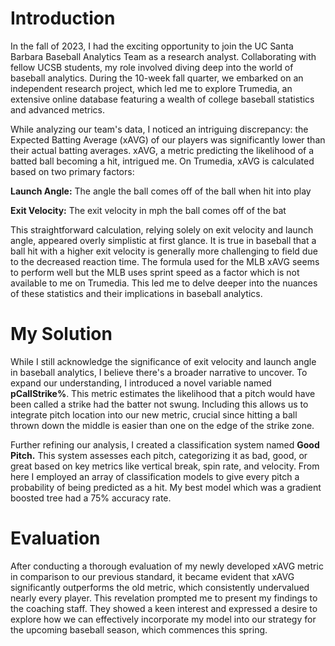 # Introduction
In the fall of 2023, I had the exciting opportunity to join the UC Santa Barbara Baseball Analytics Team as a research analyst. Collaborating with fellow UCSB students, my role involved diving deep into the world of baseball analytics. During the 10-week fall quarter, we embarked on an independent research project, which led me to explore Trumedia, an extensive online database featuring a wealth of college baseball statistics and advanced metrics.

While analyzing our team's data, I noticed an intriguing discrepancy: the Expected Batting Average (xAVG) of our players was significantly lower than their actual batting averages. xAVG, a metric predicting the likelihood of a batted ball becoming a hit, intrigued me. On Trumedia, xAVG is calculated based on two primary factors:


**Launch Angle:** The angle the ball comes off of the ball when hit into play

**Exit Velocity:** The exit velocity in mph the ball comes off of the bat

This straightforward calculation, relying solely on exit velocity and launch angle, appeared overly simplistic at first glance. It is true in baseball that a ball hit with a higher exit velocity is generally more challenging to field due to the decreased reaction time. The formula used for the MLB xAVG seems to perform well but the MLB uses sprint speed as a factor which is not available to me on Trumedia. This led me to delve deeper into the nuances of these statistics and their implications in baseball analytics.

# My Solution
While I still acknowledge the significance of exit velocity and launch angle in baseball analytics, I believe there's a broader narrative to uncover. To expand our understanding, I introduced a novel variable named **pCallStrike%**. This metric estimates the likelihood that a pitch would have been called a strike had the batter not swung. Including this allows us to integrate pitch location into our new metric, crucial since hitting a ball thrown down the middle is easier than one on the edge of the strike zone.

Further refining our analysis, I created a classification system named **Good Pitch.** This system assesses each pitch, categorizing it as bad, good, or great based on key metrics like vertical break, spin rate, and velocity.
From here I employed an array of classification models to give every pitch a probability of being predicted as a hit. My best model which was a gradient boosted tree had a 75% accuracy rate.

# Evaluation
After conducting a thorough evaluation of my newly developed xAVG metric in comparison to our previous standard, it became evident that xAVG significantly outperforms the old metric, which consistently undervalued nearly every player. This revelation prompted me to present my findings to the coaching staff. They showed a keen interest and expressed a desire to explore how we can effectively incorporate my model into our strategy for the upcoming baseball season, which commences this spring.
